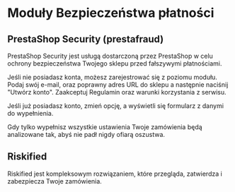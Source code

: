 # Moduły Bezpieczeństwa płatności

## PrestaShop Security (prestafraud) <a href="#modulybezpieczenstwaplatnosci-prestashopsecurity-prestafraud" id="modulybezpieczenstwaplatnosci-prestashopsecurity-prestafraud"></a>

PrestaShop Security jest usługą dostarczoną przez PrestaShop w celu ochrony bezpieczeństwa Twojego sklepu przed fałszywymi płatnościami.

Jeśli nie posiadasz konta, możesz zarejestrować się z poziomu modułu. Podaj swój e-mail, oraz poprawny adres URL do sklepu a następnie naciśnij "Utwórz konto". Zaakceptuj Regulamin oraz warunki korzystania z serwisu.

Jeśli już posiadasz konto, zmień opcję, a wyświetli się formularz z danymi do wypełnienia.

Gdy tylko wypełnisz wszystkie ustawienia Twoje zamówienia będą analizowane tak, abyś nie padł nigdy ofiarą oszustwa.

## Riskified <a href="#modulybezpieczenstwaplatnosci-riskified" id="modulybezpieczenstwaplatnosci-riskified"></a>

Riskified jest kompleksowym rozwiązaniem, które przegląda, zatwierdza i zabezpiecza Twoje zamówienia.
